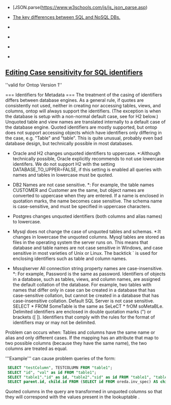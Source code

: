 
* [JSON.parse(https://www.w3schools.com/js/js_json_parse.asp)

* [The key differences between SQL and NoSQL DBs.](http://www.monitis.com/blog/cc-in-review-the-key-differences-between-sql-and-nosql-dbs/)
* []()
* []()
* []()
* []()

## [Editing Case sensitivity for SQL identifiers](https://github.com/ontop/ontop/wiki/Case-sensitivity-for-SQL-identifiers/_edit)

''valid for Ontop Version 1''

=== Identifiers for Metadata ===
The treatment of the casing of identifiers differs between database engines. As a general rule, if quotes are consistently not used, neither in creating nor accessing tables, views, and columns, ontop will always support the identifiers. (The exception is when the database is setup with a non-normal default case, see for H2 below.) Unquoted table and view names are translated internally to a default case of the database engine. Quoted identifiers are mostly supported, but ontop does not support accessing objects which have identifiers only differing in the case, e.g. "Table" and "table". This is quite unusual, probably even bad database design, but technically possible in most databases.

* Oracle and H2 changes unquoted identifiers to uppercase. 
*:Although technically possible, Oracle explicitly recommends to not use lowercase identifers. We do not support H2 with the setting DATABASE_TO_UPPER=FALSE, if this setting is enabled all queries with names and tables in lowercase must be quoted.

* DB2 Names are not case sensitive.
*: For example, the table names CUSTOMER and Customer are the same, but object names are converted to uppercase when they are entered. If a name is enclosed in quotation marks, the name becomes case sensitive. The schema name is case-sensitive, and must be specified in uppercase characters.

* Postgres changes unquoted identifiers (both columns and alias names) to lowercase.

* Mysql does not change the case of unquoted tables and schemas. 
*:It changes in lowercase the unquoted columns. Mysql tables are stored as files in the operating system the server runs on. This means that database and table names are not case sensitive in Windows, and case sensitive in most varieties of Unix or Linux. The backtick ` is used for enclosing identifiers such as table and column names.

* Mssqlserver All connection string property names are case-insensitive.
*: For example, Password is the same as password. Identifiers of objects in a database, such as tables, views, and column names, are assigned the default collation of the database. For example, two tables with names that differ only in case can be created in a database that has case-sensitive collation, but cannot be created in a database that has case-insensitive collation. Default SQL Server is not case sensitive. SELECT * FROM SomeTable is the same as SeLeCT * frOM soMetaBLe. Delimited identifiers are enclosed in double quotation marks (") or brackets ([ ]). Identifiers that comply with the rules for the format of identifiers may or may not be delimited.

Problem can occurs when:
Tables and columns have the same name or alias and only different cases.
If the mapping has an attribute that map to two possible columns (because they have the same name), the two columns are treated as equal.

'''Example''' can cause problem queries of the form:

```sql
 SELECT "testColumn", TESTCOLUMN FROM "table1";
 SELECT "id", "val" as id FROM "table1";
 SELECT "table1"."id" as id, "table2"."sid" as id FROM "table1", "table2";
 SELECT parent.id, child.id FROM (SELECT id FROM oreda.inv_spec) AS child, (SELECT id FROM oreda.inventory) AS parent;
```
Quoted columns in the query are transformed in unquoted columns so that they will correspond with the values present in the lookuptable .

 

 
